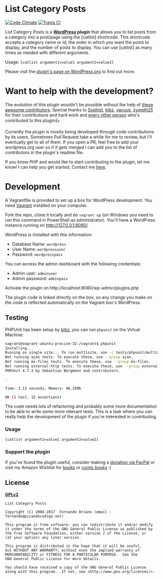 # List Category Posts
[![Code Climate](https://codeclimate.com/github/picandocodigo/List-Category-Posts.png)](https://codeclimate.com/github/picandocodigo/List-Category-Posts)
[![Travis CI](https://travis-ci.org/picandocodigo/List-Category-Posts.svg)](https://travis-ci.org/picandocodigo/List-Category-Posts)

List Category Posts is a **[WordPress](http://wordpress.org) plugin** that allows you to list posts from a category into a post/page using the [catlist] shortcode. This shortcode accepts a category name or id, the order in which you want the posts to display, and the number of posts to display. You can use [catlist] as many times as needed with different arguments.

Usage:
`[catlist argument1=value1 argument2=value2]`

Please visit the [plugin's page on WordPress.org](http://wordpress.org/extend/plugins/list-category-posts/) to find out more.

# Want to help with the development?

The evolution of this plugin wouldn't be possible without the help of [these awesome contributors](https://github.com/picandocodigo/List-Category-Posts/graphs/contributors). Special thanks to [Sophist](https://github.com/Sophist-UK), [bibz](https://github.com/bibz), [vacuus](https://github.com/vacuus), [zymeth25](https://github.com/zymeth25) for their contributions and hard work and [every other person](https://github.com/picandocodigo/List-Category-Posts/graphs/contributors) who's contributed to this plugin:+1:

Currently the plugin is mostly being developed through code contributions by its users. Sometimes Pull Request take a while for me to review, but I'll eventually get to all of them. If you open a PR, feel free to add your wordpress.org user so if it gets merged I can add you to the list of contributors in the plugin's readme file.

If you know PHP and would like to start contributing to the plugin, let me know! I can help you get started. Contact me [here](http://picandocodigo.net/about/contacto/).

# Development

A Vagrantfile is provided to set up a box for WordPress development. You need [Vagrant](http://www.vagrantup.com/) installed on your computer.

Fork the repo, clone it locally and do `vagrant up` (on Windows you need to run this command in PowerShell as administrator).
You'll have a WordPress instance running on http://127.0.0.1:8080/.

WordPress is installed with this information:

 * Database Name: `wordpress`
 * User Name: `wordpressuser`
 * Password: `wordpresspass`

You can access the admin dashboard with the following credentials:

 * Admin user: `adminuser`
 * Admin password: `adminpass`

Activate the plugin on
http://localhost:8080/wp-admin/plugins.php

The plugin code is linked directly on the box, so any change you make on the code is reflected automatically on the Vagrant box's WordPress.

## Testing

PHPUnit has been setup by [bibz](https://github.com/bibz), you can run `phpunit` on the Virtual Machine:

```bash
vagrant@vagrant-ubuntu-precise-32:/vagrant$ phpunit
Installing...
Running as single site... To run multisite, use -c tests/phpunit/multisite.xml
Not running ajax tests. To execute these, use --group ajax.
Not running ms-files tests. To execute these, use --group ms-files.
Not running external-http tests. To execute these, use --group external-http.
PHPUnit 4.7.3 by Sebastian Bergmann and contributors.

.

Time: 3.11 seconds, Memory: 46.25Mb

OK (1 test, 12 assertions)
```

The code needs lots of refactoring and probably some more documentation to be able to write some more relevant tests. This is a task where you can really help the development of the plugin if you're interested in contributing.

### Usage

`[catlist argument1=value1 argument2=value2]`

### Support the plugin

If you've found the plugin useful, consider making a [donation via PayPal](http://picandocodigo.net/programacion/wordpress/list-category-posts-wordpress-plugin-english/#support "Donate via PayPal") or visit my Amazon Wishlist for [books](http://www.amazon.com/gp/registry/wishlist/2HU1JYOF7DX5Q/ "Amazon Wishlist") or [comic books](http://www.amazon.com/registry/wishlist/1LVYAOJAZQOI0/) :)

## License
__[GPLv2](http://www.gnu.org/licenses/gpl-2.0.html)__

```
List Category Posts

Copyright (C) 2008-2017  Fernando Briano (email : fernando@picandocodigo.net)

This program is free software: you can redistribute it and/or modify
it under the terms of the GNU General Public License as published by
the Free Software Foundation, either version 2 of the License, or
(at your option) any later version.

This program is distributed in the hope that it will be useful,
but WITHOUT ANY WARRANTY; without even the implied warranty of
MERCHANTABILITY or FITNESS FOR A PARTICULAR PURPOSE.  See the
GNU General Public License for more details.

You should have received a copy of the GNU General Public License
along with this program.  If not, see <http://www.gnu.org/licenses/>.
```
